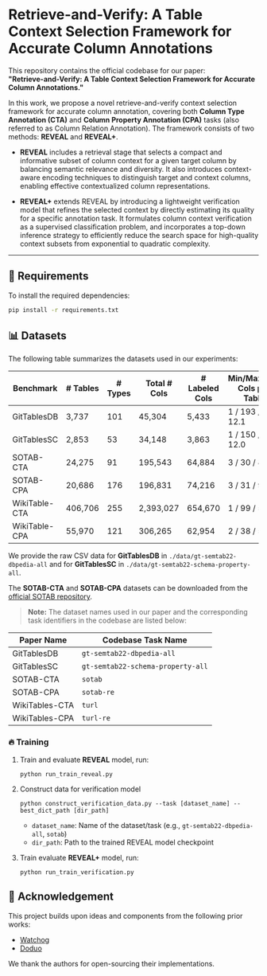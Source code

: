 # Retrieve-and-Verify: A Table Context Selection Framework for Accurate Column Annotations

This repository contains the official codebase for our paper:  
**"Retrieve-and-Verify: A Table Context Selection Framework for Accurate Column Annotations."**

In this work, we propose a novel retrieve-and-verify context selection framework for accurate column annotation, covering both **Column Type Annotation (CTA)** and **Column Property Annotation (CPA)** tasks (also referred to as Column Relation Annotation). The framework consists of two methods: **REVEAL** and **REVEAL+**.

- **REVEAL** includes a retrieval stage that selects a compact and informative subset of column context for a given target column by balancing semantic relevance and diversity. It also introduces context-aware encoding techniques to distinguish target and context columns, enabling effective contextualized column representations.

- **REVEAL+** extends REVEAL by introducing a lightweight verification model that refines the selected context by directly estimating its quality for a specific annotation task. It formulates column context verification as a supervised classification problem, and incorporates a top-down inference strategy to efficiently reduce the search space for high-quality context subsets from exponential to quadratic complexity.

---

## 🚀 Requirements

To install the required dependencies:

```bash
pip install -r requirements.txt
```

##  📊 Datasets
The following table summarizes the datasets used in our experiments:

| Benchmark     | # Tables | # Types | Total # Cols | # Labeled Cols | Min/Max/Avg Cols per Table |
|---------------|----------|---------|---------------|----------------|-----------------------------|
| GitTablesDB        | 3,737    | 101     | 45,304        | 5,433          | 1 / 193 / 12.1              |
| GitTablesSC        | 2,853    | 53      | 34,148        | 3,863          | 1 / 150 / 12.0              |
| SOTAB-CTA     | 24,275   | 91      | 195,543       | 64,884         | 3 / 30 / 8.1                |
| SOTAB-CPA     | 20,686   | 176     | 196,831       | 74,216         | 3 / 31 / 9.5                |
| WikiTable-CTA      | 406,706  | 255     | 2,393,027     | 654,670        | 1 / 99 / 5.9                |
| WikiTable-CPA     | 55,970   | 121     | 306,265       | 62,954         | 2 / 38 / 5.5                |


We provide the raw CSV data for **GitTablesDB** in `./data/gt-semtab22-dbpedia-all` and for **GitTablesSC** in `./data/gt-semtab22-schema-property-all`.

The **SOTAB-CTA** and **SOTAB-CPA** datasets can be downloaded from the [official SOTAB repository](https://webdatacommons.org/structureddata/sotab/).

> **Note:** The dataset names used in our paper and the corresponding task identifiers in the codebase are listed below:

| Paper Name        | Codebase Task Name                     |
|-------------------|-----------------------------------------|
| GitTablesDB       | `gt-semtab22-dbpedia-all`              |
| GitTablesSC       | `gt-semtab22-schema-property-all`      |
| SOTAB-CTA         | `sotab`                                |
| SOTAB-CPA         | `sotab-re`                             |
| WikiTables-CTA    | `turl`                                 |
| WikiTables-CPA    | `turl-re`                              |

### 🔥 Training
1. Train and evaluate **REVEAL** model, run:
    ```train
    python run_train_reveal.py
    ```
2. Construct data for verification model
    ```train
    python construct_verification_data.py --task [dataset_name] --best_dict_path [dir_path]
    ```
    - `dataset_name`: Name of the dataset/task (e.g., `gt-semtab22-dbpedia-all`, `sotab`)
    - `dir_path`: Path to the trained REVEAL model checkpoint

3. Train evaluate **REVEAL+** model, run:
    ```train
    python run_train_verification.py
    ```

## 🙏 Acknowledgement
This project builds upon ideas and components from the following prior works:
- [Watchog](https://github.com/megagonlabs/watchog)
- [Doduo](https://github.com/megagonlabs/doduo)

We thank the authors for open-sourcing their implementations.